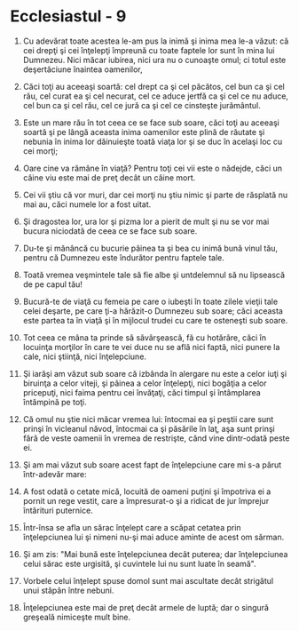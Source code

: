 # Ecclesiastul - 9

1. Cu adevărat toate acestea le-am pus la inimă şi inima mea le-a văzut: că cei drepţi şi cei înţelepţi împreună cu toate faptele lor sunt în mina lui Dumnezeu. Nici măcar iubirea, nici ura nu o cunoaşte omul; ci totul este deşertăciune înaintea oamenilor,

2. Căci toţi au aceeaşi soartă: cel drept ca şi cel păcătos, cel bun ca şi cel rău, cel curat ea şi cel necurat, cel ce aduce jertfă ca şi cel ce nu aduce, cel bun ca şi cel rău, cel ce jură ca şi cel ce cinsteşte jurământul.

3. Este un mare rău în tot ceea ce se face sub soare, căci toţi au aceeaşi soartă şi pe lângă aceasta inima oamenilor este plină de răutate şi nebunia în inima lor dăinuieşte toată viaţa lor şi se duc în acelaşi loc cu cei morţi;

4. Oare cine va rămâne în viaţă? Pentru toţi cei vii este o nădejde, căci un câine viu este mai de preţ decât un câine mort.

5. Cei vii ştiu că vor muri, dar cei morţi nu ştiu nimic şi parte de răsplată nu mai au, căci numele lor a fost uitat.

6. Şi dragostea lor, ura lor şi pizma lor a pierit de mult şi nu se vor mai bucura niciodată de ceea ce se face sub soare.

7. Du-te şi mănâncă cu bucurie pâinea ta şi bea cu inimă bună vinul tău, pentru că Dumnezeu este îndurător pentru faptele tale.

8. Toată vremea veşmintele tale să fie albe şi untdelemnul să nu lipsească de pe capul tău!

9. Bucură-te de viaţă cu femeia pe care o iubeşti în toate zilele vieţii tale celei deşarte, pe care ţi-a hărăzit-o Dumnezeu sub soare; căci aceasta este partea ta în viaţă şi în mijlocul trudei cu care te osteneşti sub soare.

10. Tot ceea ce mâna ta prinde să săvârşească, fă cu hotărâre, căci în locuinţa morţilor în care te vei duce nu se află nici faptă, nici punere la cale, nici ştiinţă, nici înţelepciune.

11. Şi iarăşi am văzut sub soare că izbânda în alergare nu este a celor iuţi şi biruinţa a celor viteji, şi pâinea a celor înţelepţi, nici bogăţia a celor pricepuţi, nici faima pentru cei învăţaţi, căci timpul şi întâmplarea întâmpină pe toţi.

12. Că omul nu ştie nici măcar vremea lui: întocmai ea şi peştii care sunt prinşi în vicleanul năvod, întocmai ca şi păsările în laţ, aşa sunt prinşi fără de veste oamenii în vremea de restrişte, când vine dintr-odată peste ei.

13. Şi am mai văzut sub soare acest fapt de înţelepciune care mi s-a părut într-adevăr mare:

14. A fost odată o cetate mică, locuită de oameni puţini şi împotriva ei a pornit un rege vestit, care a împresurat-o şi a ridicat de jur împrejur întărituri puternice.

15. Într-însa se afla un sărac înţelept care a scăpat cetatea prin înţelepciunea lui şi nimeni nu-şi mai aduce aminte de acest om sărman.

16. Şi am zis: "Mai bună este înţelepciunea decât puterea; dar înţelepciunea celui sărac este urgisită, şi cuvintele lui nu sunt luate în seamă".

17. Vorbele celui înţelept spuse domol sunt mai ascultate decât strigătul unui stăpân între nebuni.

18. Înţelepciunea este mai de preţ decât armele de luptă; dar o singură greşeală nimiceşte mult bine.

